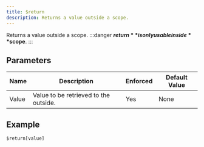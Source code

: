 ```yaml
---
title: $return
description: Returns a value outside a scope.
---
```


Returns a value outside a scope.
:::danger
**$return** is only usable inside **$scope**.
:::
## Parameters
| Name  |              Description              | Enforced | Default Value |
|-------|---------------------------------------|----------|---------------|
| Value | Value to be retrieved to the outside. | Yes      | None          |
## Example
```eats
$return[value]
```